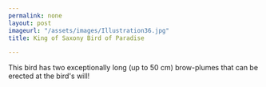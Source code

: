```yaml
---
permalink: none
layout: post
imageurl: "/assets/images/Illustration36.jpg"
title: King of Saxony Bird of Paradise

---
```


This bird has two exceptionally long (up to 50 cm) brow-plumes that can be erected at the bird's will!
